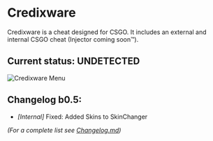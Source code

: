 # Credixware

Credixware is a cheat designed for CSGO. It includes an external and internal CSGO cheat (Injector coming soon™).

## Current status: **UNDETECTED**

![Credixware Menu](https://i.imgur.com/tNxNpqk.jpg)

## Changelog b0.5:
- _[Internal]_ Fixed: Added Skins to SkinChanger

_(For a complete list see [Changelog.md](https://github.com/CredixYt/Credixware/blob/master/Changelog.md))_
